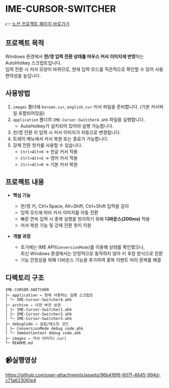 # IME-CURSOR-SWITCHER
👉 [노션 프로젝트 페이지 바로가기](https://www.notion.so/your-notion-link)

##  프로젝트 목적
Windows 환경에서 **한/영 입력 전환 상태를 마우스 커서 이미지에 반영**하는 AutoHotkey 스크립트입니다.  
입력 전환 시 커서 모양이 바뀌므로, 현재 입력 모드를 직관적으로 확인할 수 있어 사용 편의성을 높입니다.

## 사용방법
1. `images` 폴더에 `korean.cur`, `english.cur` 커서 파일을 준비합니다. (기본 커서파일 포함되어있음)
2. `application` 폴더의 `IME-Cursor-Switcher4.ahk` 파일을 실행합니다.  
   - AutoHotkey가 설치되어 있어야 실행 가능합니다.
3. 한/영 전환 키 입력 시 커서 이미지가 자동으로 변경됩니다.  
4. 트레이 메뉴에서 커서 복원 또는 종료가 가능합니다.  
5. 강제 전환 핫키를 사용할 수 있습니다.  
   - `Ctrl+Alt+K` → 한글 커서 적용  
   - `Ctrl+Alt+E` → 영어 커서 적용  
   - `Ctrl+Alt+R` → 기본 커서 복원  

##  프로젝트 내용
- **핵심 기능**
  - 한/영 키, Ctrl+Space, Alt+Shift, Ctrl+Shift 입력을 감지
  - 입력 모드에 따라 커서 이미지를 자동 전환
  - 빠른 연속 입력 시 중복 실행을 방지하기 위해 **디바운스(200ms)** 적용
  - 커서 복원 기능 및 강제 전환 핫키 지원

- **개발 과정**
  - 초기에는 IME API(`ConversionMode`)를 이용해 상태를 확인했으나,  
    최신 Windows 환경에서는 안정적으로 동작하지 않아 키 후킹 방식으로 전환
  - 기능 안정성을 위해 디바운스 기능을 추가하여 중복 이벤트 처리 문제를 해결

##  디렉토리 구조

```
IME-CURSOR-SWITCHER
├─ application ← 현재 사용하는 실행 스크립트
│ └─ IME-Cursor-Switcher4.ahk
├─ archive ← 이전 버전 보관
│ ├─ IME-Cursor-Switcher1.ahk
│ ├─ IME-Cursor-Switcher2.ahk
│ └─ IME-Cursor-Switcher3.ahk
├─ debugCode ← 실험/테스트 코드
│ ├─ ConversionMode debug code.ahk
│ └─ ImmGetContext debug code.ahk
├─ images ← 커서 이미지(.cur)
└─ README.md
```

## 📹실행영상

https://github.com/user-attachments/assets/96b416f6-607f-4645-994d-c71a623061e4



